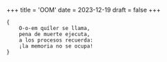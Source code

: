 +++
title = 'OOM'
date = 2023-12-19
draft = false
+++

	{
		O-o-em quíler se llama,
		pena de muerte ejecuta,
		a los procesos recuerda:
		¡la memoria no se ocupa!
	}
